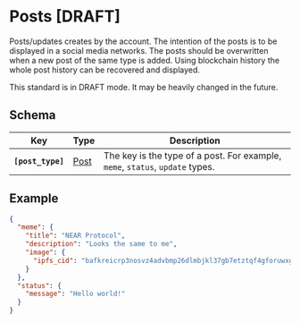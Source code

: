# Posts [DRAFT]

Posts/updates creates by the account. The intention of the posts is to be displayed in a social media networks.
The posts should be overwritten when a new post of the same type is added.
Using blockchain history the whole post history can be recovered and displayed.

This standard is in DRAFT mode. It may be heavily changed in the future.

## Schema

| Key | Type | Description |
| --- | --- | --- |
| **`[post_type]`** | [Post](./Post.md) | The key is the type of a post. For example, `meme`, `status`, `update` types. |

## Example

```json
{
  "meme": {
    "title": "NEAR Protocol",
    "description": "Looks the same to me",
    "image": {
      "ipfs_cid": "bafkreicrp3nosvz4advbmp26dlmbjkl37gb7etztqf4gforuwxg5ofqov4"
    }
  },
  "status": {
    "message": "Hello world!"
  }
}
```
